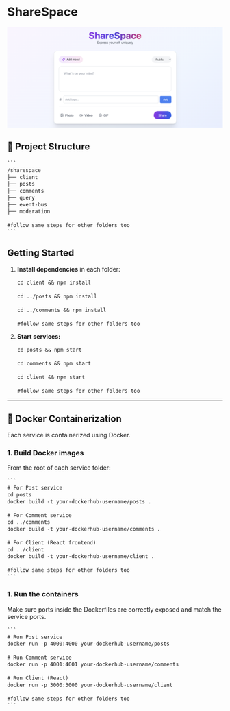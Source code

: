 # ShareSpace
![alt text](image.png)

## 📁 Project Structure
    ```
    /sharespace
    ├── client
    ├── posts
    ├── comments 
    ├── query
    ├── event-bus
    ├── moderation

    #follow same steps for other folders too
    ```

## Getting Started

1. **Install dependencies** in each folder:
   ```
   cd client && npm install

   cd ../posts && npm install
   
   cd ../comments && npm install

   #follow same steps for other folders too
   ```

2. **Start services:**
    ```
    cd posts && npm start

    cd comments && npm start

    cd client && npm start

    #follow same steps for other folders too
    ```

---

## 🐳 Docker Containerization

Each service is containerized using Docker.

### 1. **Build Docker images**
From the root of each service folder:

    ```
    # For Post service
    cd posts
    docker build -t your-dockerhub-username/posts .

    # For Comment service
    cd ../comments
    docker build -t your-dockerhub-username/comments .

    # For Client (React frontend)
    cd ../client
    docker build -t your-dockerhub-username/client .

    #follow same steps for other folders too
    ```

### 1. **Run the containers**
Make sure ports inside the Dockerfiles are correctly exposed and match the service ports.

    ```
    # Run Post service
    docker run -p 4000:4000 your-dockerhub-username/posts

    # Run Comment service
    docker run -p 4001:4001 your-dockerhub-username/comments

    # Run Client (React)
    docker run -p 3000:3000 your-dockerhub-username/client

    #follow same steps for other folders too
    ```